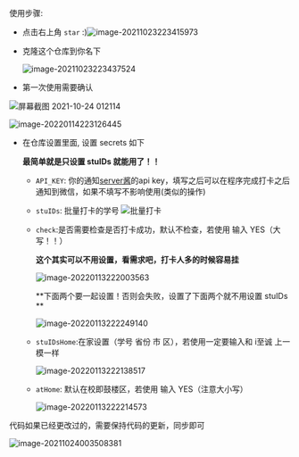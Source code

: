 使用步骤:

- 点击右上角 `star` :)<img src="https://img2020.cnblogs.com/blog/1535189/202110/1535189-20211024011444420-1054435861.png" alt="image-20211023223415973"  />

- 克隆这个仓库到你名下

  <img src="https://img2020.cnblogs.com/blog/1535189/202110/1535189-20211024011444220-574369804.png" alt="image-20211023223437524"  />

- 第一次使用需要确认

![屏幕截图 2021-10-24 012114](https://img2020.cnblogs.com/blog/1535189/202110/1535189-20211024012336869-1205037702.png)

![image-20220114223126445](https://s2.loli.net/2022/01/14/Mx41hQtVCWXfpjA.png)

- 在仓库设置里面, 设置 secrets 如下

  **最简单就是只设置 stuIDs 就能用了！！** 

  - `API_KEY`: 你的通知[server酱](http://sc.ftqq.com/3.version)的api key，填写之后可以在程序完成打卡之后通知到微信，如果不填写不影响使用(类似的操作)

  - `stuIDs`: 批量打卡的学号
      ![批量打卡](https://images.cnblogs.com/cnblogs_com/Lin1031/1924181/o_211128122132_%E5%BE%AE%E4%BF%A1%E5%9B%BE%E7%89%87_20211128202040.png)

  - `check`:是否需要检查是否打卡成功，默认不检查，若使用 输入 YES（大写！！）

      **这个其实可以不用设置，看需求吧，打卡人多的时候容易挂**

      ![image-20220113222003563](https://s2.loli.net/2022/01/13/gYUWCqkepiVfZ8b.png)

      

      **下面两个要一起设置！否则会失败，设置了下面两个就不用设置 stuIDs **

      ![image-20220113222249140](https://s2.loli.net/2022/01/13/E4xcYbjqH1WCm59.png)

  - `stuIDsHome`:在家设置（学号 省份 市 区），若使用一定要输入和 i至诚 上一模一样

      ![image-20220113222138517](https://s2.loli.net/2022/01/13/X4jgd1eprk3zGD2.png)

  - `atHome`: 默认在校即鼓楼区，若使用 输入 YES（注意大小写）

      ![image-20220113222214573](https://s2.loli.net/2022/01/13/2TmBM5AP4CLHEnt.png)


代码如果已经更改过的，需要保持代码的更新，同步即可

![image-20211024003508381](https://img2020.cnblogs.com/blog/1535189/202110/1535189-20211024011443314-1404804501.png)

